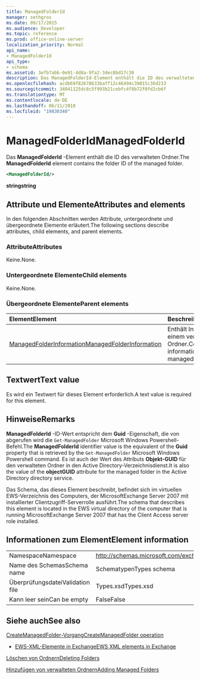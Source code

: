 ```yaml
---
title: ManagedFolderId
manager: sethgros
ms.date: 09/17/2015
ms.audience: Developer
ms.topic: reference
ms.prod: office-online-server
localization_priority: Normal
api_name:
- ManagedFolderId
api_type:
- schema
ms.assetid: 3efb7abb-0e91-4d8a-9fa2-3dec8bd17c30
description: Das ManagedFolderId-Element enthält die ID des verwalteten Ordner.
ms.openlocfilehash: acdb69f82678633baff12c46494c39015c36d233
ms.sourcegitcommit: 34041125dc8c5f993b21cebfc4f8b72f0fd2cb6f
ms.translationtype: MT
ms.contentlocale: de-DE
ms.lasthandoff: 06/11/2018
ms.locfileid: "19830340"
---
```

# <a name="managedfolderid"></a><span data-ttu-id="9ba76-103">ManagedFolderId</span><span class="sxs-lookup"><span data-stu-id="9ba76-103">ManagedFolderId</span></span>

<span data-ttu-id="9ba76-104">Das **ManagedFolderId** -Element enthält die ID des verwalteten Ordner.</span><span class="sxs-lookup"><span data-stu-id="9ba76-104">The **ManagedFolderId** element contains the folder ID of the managed folder.</span></span> 
  
```xml
<ManagedFolderId/>
```

 <span data-ttu-id="9ba76-105">**string**</span><span class="sxs-lookup"><span data-stu-id="9ba76-105">**string**</span></span>
## <a name="attributes-and-elements"></a><span data-ttu-id="9ba76-106">Attribute und Elemente</span><span class="sxs-lookup"><span data-stu-id="9ba76-106">Attributes and elements</span></span>

<span data-ttu-id="9ba76-107">In den folgenden Abschnitten werden Attribute, untergeordnete und übergeordnete Elemente erläutert.</span><span class="sxs-lookup"><span data-stu-id="9ba76-107">The following sections describe attributes, child elements, and parent elements.</span></span>
  
### <a name="attributes"></a><span data-ttu-id="9ba76-108">Attribute</span><span class="sxs-lookup"><span data-stu-id="9ba76-108">Attributes</span></span>

<span data-ttu-id="9ba76-109">Keine.</span><span class="sxs-lookup"><span data-stu-id="9ba76-109">None.</span></span>
  
### <a name="child-elements"></a><span data-ttu-id="9ba76-110">Untergeordnete Elemente</span><span class="sxs-lookup"><span data-stu-id="9ba76-110">Child elements</span></span>

<span data-ttu-id="9ba76-111">Keine.</span><span class="sxs-lookup"><span data-stu-id="9ba76-111">None.</span></span>
  
### <a name="parent-elements"></a><span data-ttu-id="9ba76-112">Übergeordnete Elemente</span><span class="sxs-lookup"><span data-stu-id="9ba76-112">Parent elements</span></span>

|<span data-ttu-id="9ba76-113">**Element**</span><span class="sxs-lookup"><span data-stu-id="9ba76-113">**Element**</span></span>|<span data-ttu-id="9ba76-114">**Beschreibung**</span><span class="sxs-lookup"><span data-stu-id="9ba76-114">**Description**</span></span>|
|:-----|:-----|
|[<span data-ttu-id="9ba76-115">ManagedFolderInformation</span><span class="sxs-lookup"><span data-stu-id="9ba76-115">ManagedFolderInformation</span></span>](managedfolderinformation.md) <br/> |<span data-ttu-id="9ba76-116">Enthält Informationen zu einem verwalteten Ordner.</span><span class="sxs-lookup"><span data-stu-id="9ba76-116">Contains information about a managed folder.</span></span>  <br/> |
   
## <a name="text-value"></a><span data-ttu-id="9ba76-117">Textwert</span><span class="sxs-lookup"><span data-stu-id="9ba76-117">Text value</span></span>

<span data-ttu-id="9ba76-118">Es wird ein Textwert für dieses Element erforderlich.</span><span class="sxs-lookup"><span data-stu-id="9ba76-118">A text value is required for this element.</span></span>
  
## <a name="remarks"></a><span data-ttu-id="9ba76-119">Hinweise</span><span class="sxs-lookup"><span data-stu-id="9ba76-119">Remarks</span></span>

<span data-ttu-id="9ba76-120">**ManagedFolderId** -ID-Wert entspricht dem **Guid** -Eigenschaft, die von abgerufen wird die `Get-ManagedFolder` Microsoft Windows Powershell-Befehl.</span><span class="sxs-lookup"><span data-stu-id="9ba76-120">The **ManagedFolderId** identifier value is the equivalent of the **Guid** property that is retrieved by the  `Get-ManagedFolder` Microsoft Windows Powershell command.</span></span> <span data-ttu-id="9ba76-121">Es ist auch der Wert des Attributs **Objekt-GUID** für den verwalteten Ordner in den Active Directory-Verzeichnisdienst.</span><span class="sxs-lookup"><span data-stu-id="9ba76-121">It is also the value of the **objectGUID** attribute for the managed folder in the Active Directory directory service.</span></span> 
  
<span data-ttu-id="9ba76-122">Das Schema, das dieses Element beschreibt, befindet sich im virtuellen EWS-Verzeichnis des Computers, der MicrosoftExchange Server 2007 mit installierter Clientzugriff-Serverrolle ausführt.</span><span class="sxs-lookup"><span data-stu-id="9ba76-122">The schema that describes this element is located in the EWS virtual directory of the computer that is running MicrosoftExchange Server 2007 that has the Client Access server role installed.</span></span>
  
## <a name="element-information"></a><span data-ttu-id="9ba76-123">Informationen zum Element</span><span class="sxs-lookup"><span data-stu-id="9ba76-123">Element information</span></span>

|||
|:-----|:-----|
|<span data-ttu-id="9ba76-124">Namespace</span><span class="sxs-lookup"><span data-stu-id="9ba76-124">Namespace</span></span>  <br/> |http://schemas.microsoft.com/exchange/services/2006/types  <br/> |
|<span data-ttu-id="9ba76-125">Name des Schemas</span><span class="sxs-lookup"><span data-stu-id="9ba76-125">Schema name</span></span>  <br/> |<span data-ttu-id="9ba76-126">Schematypen</span><span class="sxs-lookup"><span data-stu-id="9ba76-126">Types schema</span></span>  <br/> |
|<span data-ttu-id="9ba76-127">Überprüfungsdatei</span><span class="sxs-lookup"><span data-stu-id="9ba76-127">Validation file</span></span>  <br/> |<span data-ttu-id="9ba76-128">Types.xsd</span><span class="sxs-lookup"><span data-stu-id="9ba76-128">Types.xsd</span></span>  <br/> |
|<span data-ttu-id="9ba76-129">Kann leer sein</span><span class="sxs-lookup"><span data-stu-id="9ba76-129">Can be empty</span></span>  <br/> |<span data-ttu-id="9ba76-130">False</span><span class="sxs-lookup"><span data-stu-id="9ba76-130">False</span></span>  <br/> |
   
## <a name="see-also"></a><span data-ttu-id="9ba76-131">Siehe auch</span><span class="sxs-lookup"><span data-stu-id="9ba76-131">See also</span></span>



[<span data-ttu-id="9ba76-132">CreateManagedFolder-Vorgang</span><span class="sxs-lookup"><span data-stu-id="9ba76-132">CreateManagedFolder operation</span></span>](createmanagedfolder-operation.md)


- [<span data-ttu-id="9ba76-133">EWS-XML-Elemente in Exchange</span><span class="sxs-lookup"><span data-stu-id="9ba76-133">EWS XML elements in Exchange</span></span>](ews-xml-elements-in-exchange.md)


[<span data-ttu-id="9ba76-134">Löschen von Ordnern</span><span class="sxs-lookup"><span data-stu-id="9ba76-134">Deleting Folders</span></span>](http://msdn.microsoft.com/library/1958add5-5071-4239-adb2-40f7a7d74aee%28Office.15%29.aspx)
  
[<span data-ttu-id="9ba76-135">Hinzufügen von verwalteten Ordnern</span><span class="sxs-lookup"><span data-stu-id="9ba76-135">Adding Managed Folders</span></span>](http://msdn.microsoft.com/library/846658c6-7043-40fb-8439-19f97c2a967f%28Office.15%29.aspx)

